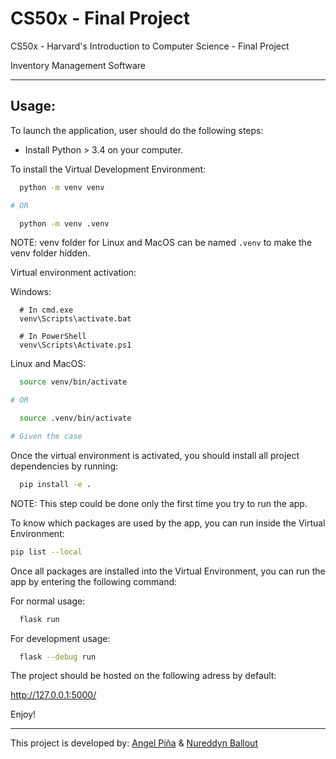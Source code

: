 # CS50x - Final Project

CS50x - Harvard's Introduction to Computer Science - Final Project

Inventory Management Software

---

## Usage:

To launch the application, user should do the following steps:

- Install Python > 3.4 on your computer.

To install the Virtual Development Environment:

```Bash
  python -m venv venv

# OR

  python -m venv .venv
```

NOTE: venv folder for Linux and MacOS can be named `.venv` to make the venv folder hidden.

Virtual environment activation:

Windows:
```
  # In cmd.exe
  venv\Scripts\activate.bat

  # In PowerShell
  venv\Scripts\Activate.ps1
```

Linux and MacOS:

```Bash
  source venv/bin/activate

# OR

  source .venv/bin/activate

# Given the case
```

Once the virtual environment is activated, you should install all project dependencies by running:

```Bash
  pip install -e .
```

NOTE: This step could be done only the first time you try to run the app.

To know which packages are used by the app, you can run inside the Virtual Environment:

```Bash
pip list --local
```

Once all packages are installed into the Virtual Environment, you can run the app by entering the following command:

For normal usage:
```Bash
  flask run
```

For development usage:
```Bash
  flask --debug run
```

The project should be hosted on the following adress by default:

http://127.0.0.1:5000/

Enjoy!

---

This project is developed by: [Angel Piña](https://github.com/angelpinha/) & [Nureddyn Ballout](https://github.com/nureddyn/)
